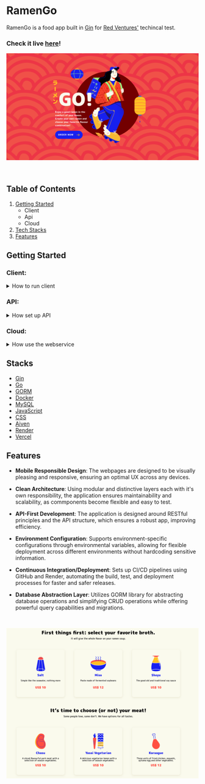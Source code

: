 # RamenGo
RamenGo is a food app built in [Gin](https://github.com/gin-gonic/gin) for [Red Ventures'](https://redventures.com.br/) techincal test.

### Check it live [here](https://ramengo-front.vercel.app/)!

<div align="center">
    
![Alt text](./client/src/assets/prints/print-go.png?raw=true)

</div>

<br/>

## Table of Contents

1. [Getting Started](#start)
    - Client
    - Api
    - Cloud
2. [Tech Stacks](#stacks)
3. [Features](#features)

## <a name="start">Getting Started</a>
### Client:

<details>
<summary> How to run client </summary>
    
Install NPM packages.

```sh
npm i
```

Create a .env file on the root folder and insert your x-api-key. Check [.env.example](./.env.example) for examples.

*OBS: the client has placeholding objects to make sure it works if the server/connection is down, if you don't want this feature, you can go to [placeholders file](./client/src/scripts/config/placeholders.js) and comment/delete them.*
<br/>
*If you don't set an API_KEY on the .env file, it will use the placeholders by default*

Run the bundler.

```sh
npm run webpack
# If you dont have webpack installed you may need to run 'npm install -g webpack' first
```

I kept the Sass dist file for ease of use but you can start it with ```npm run sass```

</details>

### API:

<details>
<summary> How set up API </summary>

Install NPM packages.

```sh
npm i
```
    
Set up your docker container (you need to have Docker Desktop instlled).

```sh
npm run compose
```

After the initialization, migrate the models (this will insert the data too, change the script if you don't want it).

```sh
npm run migrate
```

Create a .env file **IN THE API FOLDER** and insert your x-api-key. Check [.env.api](./api/.env.example) for examples.
Run the development server:

```sh
npm run api
```

You can use [http://localhost:8080](http://localhost:8080) in your API tool to test the API locally.

</details>

### Cloud:

<details>
<summary> How use the webservice</summary>

Use [https://ramengo-back.onrender.com](https://ramengo-back.onrender.com) to access the API. 
<br/><br/>
**WARNING**: Due to Render's nature, instances can spin down and delay requests by 50 seconds or more, in case you're experiencing timeouts, try again a minute or two later.
<br/><br/>
*Note: Some functionalities are intentionally disabled for safety purposes. Use the software on localhost to access all features*

</details>

## <a name="stacks">Stacks</a>

- [Gin](https://github.com/gin-gonic/gin)
- [Go](https://go.dev/)
- [GORM](https://gorm.io/index.html/)
- [Docker](https://www.docker.com/)
- [MySQL](https://www.mysql.com/)
- [JavaScript](https://www.javascript.com/)
- [CSS](https://developer.mozilla.org/en-US/docs/Web/CSS)
- [Aiven](https://console.aiven.io/)
- [Render](https://dashboard.render.com/)
- [Vercel](https://vercel.com/)

## <a name="features">Features</a>

- **Mobile Responsible Design**: The webpages are designed to be visually pleasing and responsive, ensuring an optimal UX across any devices.

- **Clean Architecture**: Using modular and distinctive layers each with it's own responsibility, the application ensures maintainability and scalability, as commponents become flexible and easy to test.

- **API-First Development**:  The application is designed around RESTful principles and the API structure, which ensures a robust app, improving efficiency.

- **Environment Configuration**: Supports environment-specific configurations through environmental variables, allowing for flexible deployment across different environments without hardcoding sensitive information.

- **Continuous Integration/Deployment**: Sets up CI/CD pipelines using GitHub and Render, automating the build, test, and deployment processes for faster and safer releases.

- **Database Abstraction Layer**: Utilizes GORM library for abstracting database operations and simplifying CRUD operations while offering powerful query capabilities and migrations.

<br/>

![Alt text](./client/src/assets/prints/print-main.png?raw=true)
